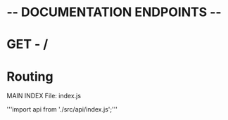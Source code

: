 # -- DOCUMENTATION ENDPOINTS --

# GET - /

# Routing
MAIN INDEX
File: index.js

'''import api from './src/api/index.js';'''





